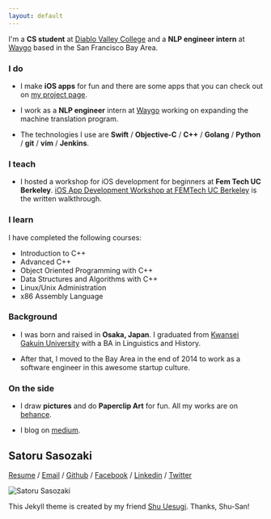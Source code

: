 ```yaml
---
layout: default
---
```


I'm a **CS student** at <a href="http://www.dvc.edu/" target="\_blank">Diablo Valley College</a> and a **NLP engineer intern** at <a href="http://waygoapp.com/" target="\_blank">Waygo</a> based in the San Francisco Bay Area.

### I do

* I make **iOS apps** for fun and there are some apps that you can check out on <a href="https://medium.com/@satorusasozaki/projects-6ecacfb94be#.fjaqvpqig" target="\_blank">my project page</a>.

* I work as a **NLP engineer** intern at <a href="http://waygoapp.com/" target="\_blank">Waygo</a> working on expanding the machine translation program.

* The technologies I use are **Swift** / **Objective-C** / **C++** / **Golang** / **Python** / **git** / **vim** / **Jenkins**.

### I teach

* I hosted a workshop for iOS development for beginners at **Fem Tech UC Berkeley**. <a href="https://medium.com/@satorusasozaki/ios-app-development-workshop-at-femtech-uc-berkeley-f8c303d1067f#.vppnlux9n" target="\_blank"> iOS App Development Workshop at FEMTech UC Berkeley</a> is the written walkthrough.

### I learn

I have completed the following courses:

* Introduction to C++
* Advanced C++
* Object Oriented Programming with C++
* Data Structures and Algorithms with C++
* Linux/Unix Administration
* x86 Assembly Language

### Background

* I was born and raised in **Osaka, Japan**. I graduated from <a href="http://global.kwansei.ac.jp/" target="\_blank">Kwansei Gakuin University</a> with a BA in Linguistics and History.

 * After that, I moved to the Bay Area in the end of 2014 to work as a software engineer in this awesome startup culture.

### On the side

* I draw **pictures** and do **Paperclip Art** for fun. All my works are on <a href="https://www.behance.net/sasozakisa2463" target="\_blank">behance</a>.

* I blog on <a href="https://medium.com/@satorusasozaki" target="\_blank">medium</a>.

## Satoru Sasozaki
<a href="https://docs.google.com/document/d/1kyoaqB9KUGdLcaKL3HNdIEQjgUi08U36lCjiyPDcCnE/edit" target="\_blank">Resume</a> /
<a href="mailto:sasozakisatoru@gmail.com">Email</a> /
<a href="https://github.com/satorusasozaki">Github</a> /
<a href="https://www.facebook.com/satoru.sasozaki" target="\_blank">Facebook</a> /
<a href="https://www.linkedin.com/in/satorusasozaki" target="\_blank">Linkedin</a> /
<a href="https://twitter.com/80sla" target="\_blank">Twitter</a>

![Satoru Sasozaki](https://s.gravatar.com/avatar/5c38cbcfdc7789126ddbd4b30fbe7b4a?s=200)

This Jekyll theme is created by my friend [Shu Uesugi](http://chibicode.com/). Thanks, Shu-San!
